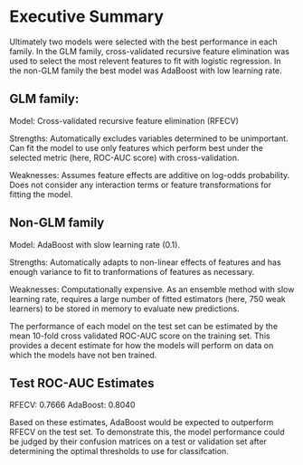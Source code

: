 # Executive Summary

Ultimately two models were selected with the best performance in each family. In the GLM family, cross-validated recursive feature elimination was used to select the most relevent features to fit with logistic regression. In the non-GLM family the best model was AdaBoost with low learning rate.

## GLM family:
Model: Cross-validated recursive feature elimination (RFECV)

Strengths: Automatically excludes variables determined to be unimportant. Can fit the model to use only features which perform best under the selected metric (here, ROC-AUC score) with cross-validation. 

Weaknesses: Assumes feature effects are additive on log-odds probability. Does not consider any interaction terms or feature transformations for fitting the model.

## Non-GLM family
Model: AdaBoost with slow learning rate (0.1).

Strengths: Automatically adapts to non-linear effects of features and has enough variance to fit to tranformations of features as necessary. 

Weaknesses: Computationally expensive. As an ensemble method with slow learning rate, requires a large number of fitted estimators (here, 750 weak learners) to be stored in memory to evaluate new predictions.

The performance of each model on the test set can be estimated by the mean 10-fold cross validated ROC-AUC score on the training set. This provides a decent estimate for how the models will perform on data on which the models have not ben trained.

## Test ROC-AUC Estimates
RFECV: 0.7666
AdaBoost: 0.8040

Based on these estimates, AdaBoost would be expected to outperform RFECV on the test set. To demonstrate this, the model performance could be judged by their confusion matrices on a test or validation set after determining the optimal thresholds to use for classifcation.
